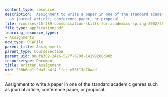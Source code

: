 ```yaml
---
content_type: resource
description: 'Assignment to write a paper in one of the standard academic genres such
  as journal article, conference paper, or proposal. '
file: /courses/15-289-communication-skills-for-academics-spring-2002/280b6ae19da3b4f41fcce56f13d78aad_writtenassn_2002.pdf
file_type: application/pdf
learning_resource_types:
- Assignments
ocw_type: OCWFile
parent_title: Assignments
parent_type: CourseSection
parent_uid: 908fa302-24e6-527f-679d-14199268d90b
resourcetype: Document
title: Written Assignment
uid: 280b6ae1-9da3-b4f4-1fcc-e56f13d78aad
---
```

Assignment to write a paper in one of the standard academic genres such as journal article, conference paper, or proposal. 

